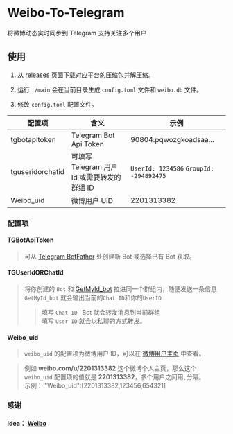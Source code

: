 # Weibo-To-Telegram
将微博动态实时同步到 Telegram 支持关注多个用户

## 使用
1. 从 [releases](https://github.com/Privilege-privacy/Weibo-To-Telegram/releases) 页面下载对应平台的压缩包并解压缩。
   

2. 运行 `./main` 会在当前目录生成 `config.toml` 文件和 `weibo.db` 文件。
   

3. 修改 `config.toml` 配置文件。

| 配置项              | 含义                             | 示例                                       |
|------------------|--------------------------------|------------------------------------------|
| tgbotapitoken    | Telegram Bot Api Token         | 90804:pqwozgkoadsaa...                   |
| tguseridorchatid | 可填写 Telegram 用户 Id 或需要转发的群组 ID | `UserId: 1234586` `GroupId:  -294892475` |
| Weibo_uid        | 微博用户 UID                       | 2201313382                               |

### 配置项

#### TGBotApiToken

> 可从 [Telegram BotFather](https://t.me/botfather) 处创建新 Bot 或选择已有 Bot 获取。

#### TGUserIdORChatId
> 将你创建的 `Bot` 和 [GetMyId_bot](https://t.me/getmyid_bot) 拉进同一个群组内，随便发送一条信息 `GetMyId_bot` 就会输出当前的`Chat ID`和你的`UserID`
>> 填写 `Chat ID ` Bot 就会转发消息到当前群组</br> 填写 `User ID` 就会以私聊的方式转发。

#### Weibo_uid
> `weibo_uid` 的配置项为微博用户 ID，可以在 [微博用户主页](https://weibo.com/u/<your_weibo_uid>) 中查看。</br>

> 例如 **weibo.com/u/2201313382** 这个微博个人主页，那么这个 `weibo_uid` 配置项的值就是 **2201313382**，多个用户之间用`,`分隔。</br> 示例： "Weibo_uid":[2201313382,123456,654321]

### 感谢
#### Idea： [Weibo](https://github.com/cndiandian/weibo)


